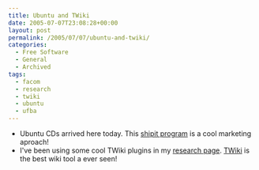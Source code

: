 ```yaml
---
title: Ubuntu and TWiki
date: 2005-07-07T23:08:28+00:00
layout: post
permalink: /2005/07/07/ubuntu-and-twiki/
categories:
  - Free Software
  - General
  - Archived
tags:
  - facom
  - research
  - twiki
  - ubuntu
  - ufba
---
```

  * Ubuntu CDs arrived here today. This [shipit
  program](http://shipit.ubuntulinux.org) is a cool marketing aproach!
  * I've been using some cool TWiki plugins in my [research
  page](http://gnosislivre.org/twiki/bin/view/CulturaHacker).
  [TWiki](http://www.twiki.org) is the best wiki tool a ever seen!
